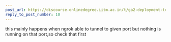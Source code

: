 ```yaml
---
post_url: https://discourse.onlinedegree.iitm.ac.in/t/ga2-deployment-tools-discussion-thread-tds-jan-2025/161120/42
reply_to_post_number: 10
---
```

this mainly happens when ngrok able to tunnel to given port but nothing is running on that port,so check that first